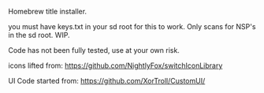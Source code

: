 Homebrew title installer.

you must have keys.txt in your sd root for this to work.  Only scans for NSP's in the sd root.  WIP.

Code has not been fully tested, use at your own risk.

icons lifted from:
https://github.com/NightlyFox/switchIconLibrary

UI Code started from:
https://github.com/XorTroll/CustomUI/
